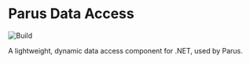 # Parus Data Access 

![Build](https://github.com/Parusnik/parus-data-access/workflows/.NET%20Core/badge.svg)

A lightweight, dynamic data access component for .NET, used by Parus.